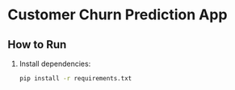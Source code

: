 # Customer Churn Prediction App

## How to Run
1. Install dependencies:
   ```bash
   pip install -r requirements.txt